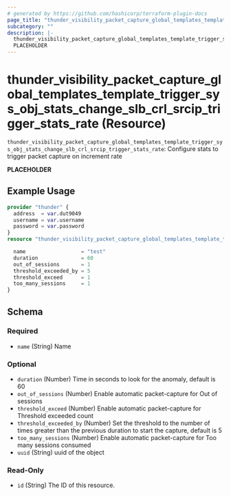 ```yaml
---
# generated by https://github.com/hashicorp/terraform-plugin-docs
page_title: "thunder_visibility_packet_capture_global_templates_template_trigger_sys_obj_stats_change_slb_crl_srcip_trigger_stats_rate Resource - terraform-provider-thunder"
subcategory: ""
description: |-
  thunder_visibility_packet_capture_global_templates_template_trigger_sys_obj_stats_change_slb_crl_srcip_trigger_stats_rate: Configure stats to trigger packet capture on increment rate
  PLACEHOLDER
---
```


# thunder_visibility_packet_capture_global_templates_template_trigger_sys_obj_stats_change_slb_crl_srcip_trigger_stats_rate (Resource)

`thunder_visibility_packet_capture_global_templates_template_trigger_sys_obj_stats_change_slb_crl_srcip_trigger_stats_rate`: Configure stats to trigger packet capture on increment rate

__PLACEHOLDER__

## Example Usage

```terraform
provider "thunder" {
  address  = var.dut9049
  username = var.username
  password = var.password
}
resource "thunder_visibility_packet_capture_global_templates_template_trigger_sys_obj_stats_change_slb_crl_srcip_trigger_stats_rate" "thunder_visibility_packet_capture_global_templates_template_trigger_sys_obj_stats_change_slb_crl_srcip_trigger_stats_rate" {

  name                  = "test"
  duration              = 60
  out_of_sessions       = 1
  threshold_exceeded_by = 5
  threshold_exceed      = 1
  too_many_sessions     = 1
}
```

<!-- schema generated by tfplugindocs -->
## Schema

### Required

- `name` (String) Name

### Optional

- `duration` (Number) Time in seconds to look for the anomaly, default is 60
- `out_of_sessions` (Number) Enable automatic packet-capture for Out of sessions
- `threshold_exceed` (Number) Enable automatic packet-capture for Threshold exceeded count
- `threshold_exceeded_by` (Number) Set the threshold to the number of times greater than the previous duration to start the capture, default is 5
- `too_many_sessions` (Number) Enable automatic packet-capture for Too many sessions consumed
- `uuid` (String) uuid of the object

### Read-Only

- `id` (String) The ID of this resource.


